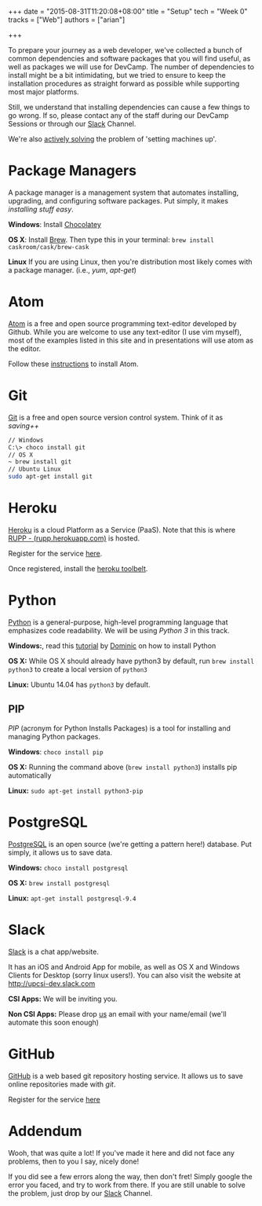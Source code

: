 +++
date = "2015-08-31T11:20:08+08:00"
title = "Setup"
tech = "Week 0"
tracks = ["Web"]
authors = ["arian"]

+++

To prepare your journey as a web developer, we've collected a bunch of common dependencies and software packages that you will find useful, as well as packages we will use for DevCamp. The number of dependencies to install might be a bit intimidating, but we tried to ensure to keep the installation procedures as straight forward as possible while supporting most major platforms.

Still, we understand that installing dependencies can cause a few things to go wrong. If so, please contact any of the staff during our DevCamp Sessions or through our [Slack](http://upcsi-dev.slack.com) Channel.

We're also [actively solving](http://csibox.updevcamp.com) the problem of 'setting machines up'.

# Package Managers

A package manager is a management system that automates installing, upgrading, and configuring software packages. Put simply, it makes _installing stuff easy_.

__Windows__: Install [Chocolatey](https://chocolatey.org)

__OS X__: Install [Brew](http://brew.sh). Then type this in your terminal: `brew install caskroom/cask/brew-cask`

__Linux__ If you are using Linux, then you're distribution most likely comes with a package manager. (i.e., _yum_, _apt-get_)

# Atom

[Atom](http://atom.io) is a free and open source programming text-editor developed by Github. While you are welcome to use any text-editor (I use vim myself), most of the examples listed in this site and in presentations will use atom as the editor.

Follow these [instructions](https://atom.io/docs/latest/getting-started-installing-atom) to install Atom.

# Git

[Git](https://git-scm.com) is a free and open source version control system. Think of it as _saving++_

~~~bash
// Windows
C:\> choco install git
// OS X
~ brew install git
// Ubuntu Linux
sudo apt-get install git
~~~

# Heroku

[Heroku](http://heroku.com) is a cloud Platform as a Service (PaaS). Note that this is where [RUPP - (rupp.herokuapp.com)](http://rupp.herokuapp.com) is hosted.

Register for the service [here](http://heroku.com).

Once registered, install the [heroku toolbelt](https://toolbelt.heroku.com).

# Python

[Python](https://www.python.org) is a general-purpose, high-level programming language that emphasizes code readability. We will be using _Python 3_ in this track.

__Windows:__, read this [tutorial](/resources/python) by [Dominic](/authors/dominic) on how to install Python

__OS X:__ While OS X should already have python3 by default, run `brew install python3` to create a local version of `python3`

__Linux:__ Ubuntu 14.04 has `python3` by default.

## PIP

_PIP_ (acronym for Python Installs Packages) is a tool for installing and managing Python packages.

__Windows__: `choco install pip`

__OS X:__ Running the command above (`brew install python3`) installs pip automatically

__Linux:__ `sudo apt-get install python3-pip`

# PostgreSQL

[PostgreSQL](http://postgresql.org) is an open source (we're getting a pattern here!) database. Put simply, it allows us to save data.

__Windows:__ `choco install postgresql`

__OS X:__ `brew install postgresql`

__Linux:__ `apt-get install postgresql-9.4`

# Slack

[Slack](http://upcsi-dev.slack.com) is a chat app/website.

It has an iOS and Android App for mobile, as well as OS X and Windows Clients for Desktop (sorry linux users!). You can also visit the website at http://upcsi-dev.slack.com

__CSI Apps:__ We will be inviting you.

__Non CSI Apps:__ Please drop [us](info@updevcamp.com) an email with your name/email (we'll automate this soon enough)

# GitHub

[GitHub](http://github.com) is a web based git repository hosting service. It allows us to save online repositories made with _git_.

Register for the service [here](http://github.com)

# Addendum

Wooh, that was quite a lot! If you've made it here and did not face any problems, then to you I say, nicely done!

If you did see a few errors along the way, then don't fret! Simply google the error you faced, and try to work from there. If you are still unable to solve the problem, just drop by our [Slack](http://upcsi-dev.slack.com) Channel.

